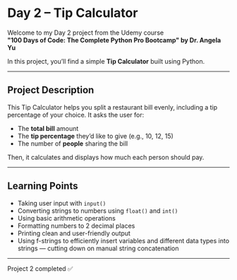 # Day 2 – Tip Calculator

Welcome to my Day 2 project from the Udemy course  
**"100 Days of Code: The Complete Python Pro Bootcamp" by Dr. Angela Yu**

In this project, you’ll find a simple **Tip Calculator** built using Python.

----

## Project Description

This Tip Calculator helps you split a restaurant bill evenly, including a tip percentage of your choice. It asks the user for:

- The **total bill** amount
- The **tip percentage** they’d like to give (e.g., 10, 12, 15) 
- The number of **people** sharing the bill

Then, it calculates and displays how much each person should pay.

---

## Learning Points

- Taking user input with `input()`
- Converting strings to numbers using `float()` and `int()`
- Using basic arithmetic operations
- Formatting numbers to 2 decimal places
- Printing clean and user-friendly output
- Using f-strings to efficiently insert variables and different data types into strings — cutting down on manual string concatenation

----

Project 2 completed ✅  
